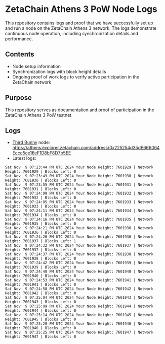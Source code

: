 # ZetaChain Athens 3 PoW Node Logs
This repository contains logs and proof that we have successfully set up and run a node on the ZetaChain Athens 3 network. The logs demonstrate continuous node operation, including synchronization details and performance.

## Contents
- Node setup information
- Synchronization logs with block height details
- Ongoing proof of work logs to verify active participation in the ZetaChain network

## Purpose
This repository serves as documentation and proof of participation in the ZetaChain Athens 3 PoW testnet.

## Logs

- [Third Bunny](https://thirdbunny.xyz/) node: https://athens.explorer.zetachain.com/address/0x225254d35dE666064Eccc5ce16eF1D8bF8D7b5EE
- Latest logs:
```
Sat Nov  9 07:23:44 PM UTC 2024 Your Node Height: 7601929 | Network Height: 7601929 | Blocks Left: 0
Sat Nov  9 07:23:49 PM UTC 2024 Your Node Height: 7601930 | Network Height: 7601930 | Blocks Left: 0
Sat Nov  9 07:23:55 PM UTC 2024 Your Node Height: 7601931 | Network Height: 7601931 | Blocks Left: 0
Sat Nov  9 07:24:00 PM UTC 2024 Your Node Height: 7601932 | Network Height: 7601932 | Blocks Left: 0
Sat Nov  9 07:24:05 PM UTC 2024 Your Node Height: 7601933 | Network Height: 7601933 | Blocks Left: 0
Sat Nov  9 07:24:11 PM UTC 2024 Your Node Height: 7601934 | Network Height: 7601934 | Blocks Left: 0
Sat Nov  9 07:24:16 PM UTC 2024 Your Node Height: 7601935 | Network Height: 7601935 | Blocks Left: 0
Sat Nov  9 07:24:21 PM UTC 2024 Your Node Height: 7601936 | Network Height: 7601936 | Blocks Left: 0
Sat Nov  9 07:24:26 PM UTC 2024 Your Node Height: 7601936 | Network Height: 7601937 | Blocks Left: 1
Sat Nov  9 07:24:32 PM UTC 2024 Your Node Height: 7601937 | Network Height: 7601937 | Blocks Left: 0
Sat Nov  9 07:24:37 PM UTC 2024 Your Node Height: 7601938 | Network Height: 7601938 | Blocks Left: 0
Sat Nov  9 07:24:42 PM UTC 2024 Your Node Height: 7601939 | Network Height: 7601939 | Blocks Left: 0
Sat Nov  9 07:24:48 PM UTC 2024 Your Node Height: 7601940 | Network Height: 7601940 | Blocks Left: 0
Sat Nov  9 07:24:53 PM UTC 2024 Your Node Height: 7601941 | Network Height: 7601941 | Blocks Left: 0
Sat Nov  9 07:24:58 PM UTC 2024 Your Node Height: 7601942 | Network Height: 7601942 | Blocks Left: 0
Sat Nov  9 07:25:04 PM UTC 2024 Your Node Height: 7601943 | Network Height: 7601943 | Blocks Left: 0
Sat Nov  9 07:25:09 PM UTC 2024 Your Node Height: 7601944 | Network Height: 7601944 | Blocks Left: 0
Sat Nov  9 07:25:14 PM UTC 2024 Your Node Height: 7601945 | Network Height: 7601945 | Blocks Left: 0
Sat Nov  9 07:25:20 PM UTC 2024 Your Node Height: 7601946 | Network Height: 7601946 | Blocks Left: 0
Sat Nov  9 07:25:25 PM UTC 2024 Your Node Height: 7601947 | Network Height: 7601947 | Blocks Left: 0
```
